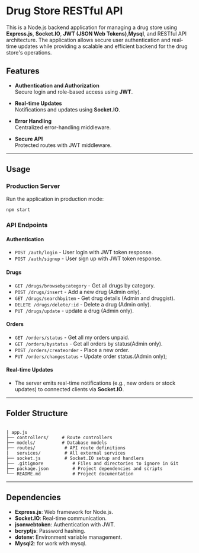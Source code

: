 
# Drug Store RESTful API

This is a Node.js backend application for managing a drug store using **Express.js**, **Socket.IO**, **JWT (JSON Web Tokens)**,**Mysql**, and RESTful API architecture. The application allows secure user authentication and real-time updates while providing a scalable and efficient backend for the drug store's operations.

## Features

- **Authentication and Authorization**  
  Secure login and role-based access using **JWT**.
  
- **Real-time Updates**  
  Notifications and updates using **Socket.IO**.

- **Error Handling**  
  Centralized error-handling middleware.

- **Secure API**  
  Protected routes with JWT middleware.

---

## Usage


### Production Server

Run the application in production mode:
```bash
npm start
```

### API Endpoints

#### Authentication
- `POST /auth/login` - User login with JWT token response.
- `POST /auth/signup` - User sign up with JWT token response.

#### Drugs
- `GET /drugs/browsebycategory` - Get all drugs by category.
- `POST /drugs/insert` - Add a new drug (Admin only).
- `GET /drugs/searchbyitem` - Get drug details (Admin and druggist).
- `DELETE /drugs/delete/:id` - Delete a drug (Admin only).
- `PUT /drugs/update` - update a drug (Admin only).

#### Orders
- `GET /orders/status` - Get all my orders unpaid.
- `GET /orders/bystatus` - Get all orders by status(Admin only).
- `POST /orders/createorder` - Place a new order.
- `PUT /orders/changestatus` - Update order status.(Admin only);

#### Real-time Updates
- The server emits real-time notifications (e.g., new orders or stock updates) to connected clients via **Socket.IO**.

---

## Folder Structure

```

| app.js
├── controllers/     # Route controllers
├── models/          # Database models
├── routes/           # API route definitions
|   services/         # All external services
├── socket.js         # Socket.IO setup and handlers
├── .gitignore           # Files and directories to ignore in Git
├── package.json         # Project dependencies and scripts
└── README.md            # Project documentation
```

---

## Dependencies

- **Express.js**: Web framework for Node.js.
- **Socket.IO**: Real-time communication.
- **jsonwebtoken**: Authentication with JWT.
- **bcryptjs**: Password hashing.
- **dotenv**: Environment variable management.
- **Mysql2**: for work with mysql.

